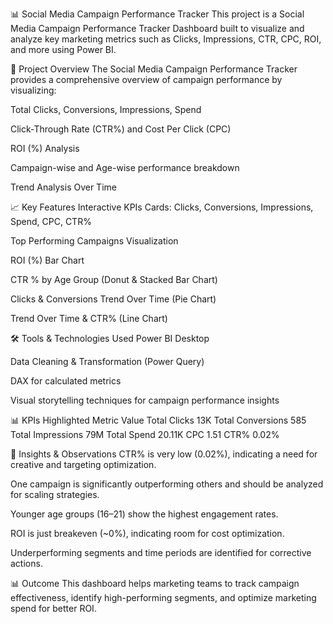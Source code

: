 📊 Social Media Campaign Performance Tracker
This project is a Social Media Campaign Performance Tracker Dashboard built to visualize and analyze key marketing metrics such as Clicks, Impressions, CTR, CPC, ROI, and more using Power BI.

🚀 Project Overview
The Social Media Campaign Performance Tracker provides a comprehensive overview of campaign performance by visualizing:

Total Clicks, Conversions, Impressions, Spend

Click-Through Rate (CTR%) and Cost Per Click (CPC)

ROI (%) Analysis

Campaign-wise and Age-wise performance breakdown

Trend Analysis Over Time

📈 Key Features
Interactive KPIs Cards: Clicks, Conversions, Impressions, Spend, CPC, CTR%

Top Performing Campaigns Visualization

ROI (%) Bar Chart

CTR % by Age Group (Donut & Stacked Bar Chart)

Clicks & Conversions Trend Over Time (Pie Chart)

Trend Over Time & CTR% (Line Chart)

🛠️ Tools & Technologies Used
Power BI Desktop

Data Cleaning & Transformation (Power Query)

DAX for calculated metrics

Visual storytelling techniques for campaign performance insights

📊 KPIs Highlighted
Metric	Value
Total Clicks	13K
Total Conversions	585
Total Impressions	79M
Total Spend	20.11K
CPC	1.51
CTR%	0.02%

📝 Insights & Observations
CTR% is very low (0.02%), indicating a need for creative and targeting optimization.

One campaign is significantly outperforming others and should be analyzed for scaling strategies.

Younger age groups (16–21) show the highest engagement rates.

ROI is just breakeven (~0%), indicating room for cost optimization.

Underperforming segments and time periods are identified for corrective actions.

📊 Outcome
This dashboard helps marketing teams to track campaign effectiveness, identify high-performing segments, and optimize marketing spend for better ROI.

